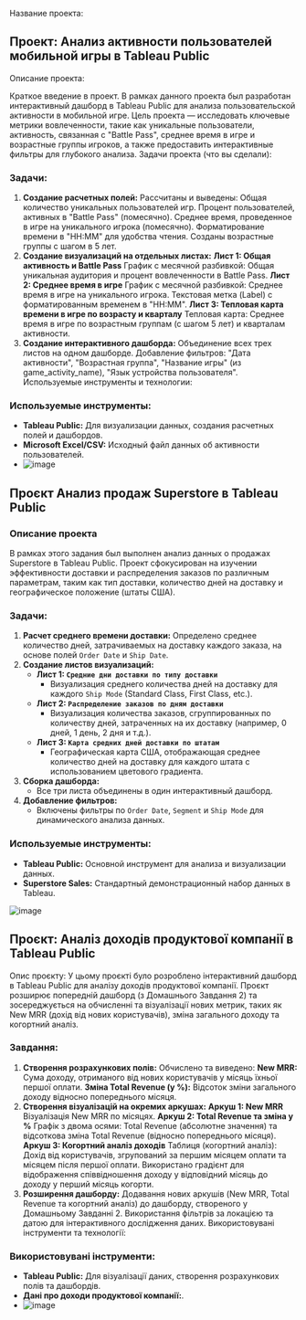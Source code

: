 Название проекта:
## Проект: Анализ активности пользователей мобильной игры в Tableau Public

Описание проекта:

Краткое введение в проект.
В рамках данного проекта был разработан интерактивный дашборд в Tableau Public для анализа пользовательской активности в мобильной игре. Цель проекта — исследовать ключевые метрики вовлеченности, такие как уникальные пользователи, активность, связанная с "Battle Pass", среднее время в игре и возрастные группы игроков, а также предоставить интерактивные фильтры для глубокого анализа.
Задачи проекта (что вы сделали):

### Задачи:
1. **Создание расчетных полей:**
Рассчитаны и выведены:
Общая количество уникальных пользователей игр.
Процент пользователей, активных в "Battle Pass" (помесячно).
Среднее время, проведенное в игре на уникального игрока (помесячно).
Форматирование времени в "HH:MM" для удобства чтения.
Созданы возрастные группы с шагом в 5 лет.
2. **Создание визуализаций на отдельных листах:**
**Лист 1: Общая активность и Battle Pass**
График с месячной разбивкой: Общая уникальная аудитория и процент вовлеченности в Battle Pass.
**Лист 2: Среднее время в игре**
График с месячной разбивкой: Среднее время в игре на уникального игрока.
Текстовая метка (Label) с форматированным временем в "HH:MM".
**Лист 3: Тепловая карта времени в игре по возрасту и кварталу**
Тепловая карта: Среднее время в игре по возрастным группам (с шагом 5 лет) и кварталам активности.
3. **Создание интерактивного дашборда:**
Объединение всех трех листов на одном дашборде.
Добавление фильтров: "Дата активности", "Возрастная группа", "Название игры" (из game_activity_name), "Язык устройства пользователя".
Используемые инструменты и технологии:

### Используемые инструменты:
* **Tableau Public:** Для визуализации данных, создания расчетных полей и дашбордов.
* **Microsoft Excel/CSV:** Исходный файл данных об активности пользователей.
* 
  ![image](https://github.com/user-attachments/assets/e6748e22-779d-45a2-9573-65c53d48244a)
  
## Проєкт  Анализ продаж Superstore в Tableau Public

### Описание проекта
В рамках этого  задания был выполнен анализ данных о продажах Superstore в Tableau Public. Проект сфокусирован на изучении эффективности доставки и распределения заказов по различным параметрам, таким как тип доставки, количество дней на доставку и географическое положение (штаты США).

### Задачи:
1.  **Расчет среднего времени доставки:** Определено среднее количество дней, затрачиваемых на доставку каждого заказа, на основе полей `Order Date` и `Ship Date`.
2.  **Создание листов визуализаций:**
    * **Лист 1: `Средние дни доставки по типу доставки`**
        * Визуализация среднего количества дней на доставку для каждого `Ship Mode` (Standard Class, First Class, etc.).
    * **Лист 2: `Распределение заказов по дням доставки`**
        * Визуализация количества заказов, сгруппированных по количеству дней, затраченных на их доставку (например, 0 дней, 1 день, 2 дня и т.д.).
    * **Лист 3: `Карта средних дней доставки по штатам`**
        * Географическая карта США, отображающая среднее количество дней на доставку для каждого штата с использованием цветового градиента.
3.  **Сборка дашборда:**
    * Все три листа объединены в один интерактивный дашборд.
4.  **Добавление фильтров:**
    * Включены фильтры по `Order Date`, `Segment` и `Ship Mode` для динамического анализа данных.

### Используемые инструменты:
* **Tableau Public:** Основной инструмент для анализа и визуализации данных.
* **Superstore Sales:** Стандартный демонстрационный набор данных в Tableau.

![image](https://github.com/user-attachments/assets/46f49704-4a32-4934-8927-c2231f8f393a)

## Проєкт: Аналіз доходів продуктової компанії в Tableau Public

Опис проєкту:
У цьому проєкті було розроблено інтерактивний дашборд в Tableau Public для аналізу доходів продуктової компанії. Проєкт розширює попередній дашборд (з Домашнього Завдання 2) та зосереджується на обчисленні та візуалізації нових метрик, таких як New MRR (дохід від нових користувачів), зміна загального доходу та когортний аналіз.
### Завдання:
1. **Створення розрахункових полів:**
Обчислено та виведено:
**New MRR:** Сума доходу, отриманого від нових користувачів у місяць їхньої першої оплати.
**Зміна Total Revenue (у %):** Відсоток зміни загального доходу відносно попереднього місяця.
2. **Створення візуалізацій на окремих аркушах:**
**Аркуш 1: New MRR**
Візуалізація New MRR по місяцях.
**Аркуш 2: Total Revenue та зміна у %**
Графік з двома осями: Total Revenue (абсолютне значення) та відсоткова зміна Total Revenue (відносно попереднього місяця).
**Аркуш 3: Когортний аналіз доходів**
Таблиця (когортний аналіз): Дохід від користувачів, згрупований за першим місяцем оплати та місяцем після першої оплати. Використано градієнт для відображення співвідношення доходу у відповідний місяць до доходу у перший місяць когорти.
3. **Розширення дашборду:**
Додавання нових аркушів (New MRR, Total Revenue та когортний аналіз) до дашборду, створеного у Домашньому Завданні 2.
Використання фільтрів за локацією та датою для інтерактивного дослідження даних.
Використовувані інструменти та технології:

### Використовувані інструменти:
* **Tableau Public:** Для візуалізації даних, створення розрахункових полів та дашбордів.
* **Дані про доходи продуктової компанії:**.
* ![image](https://github.com/user-attachments/assets/00e3175c-8f4f-4d81-9cce-6471068b5a3d)
